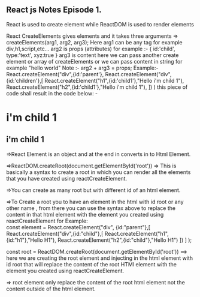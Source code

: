 ## React js Notes Episode 1.
React is used to create element while ReactDOM is used to render elements

React CreateElements gives elements and it takes three arguments => createElements(arg1, arg2, arg3);
    Here arg1 can be any tag for example div,h1,script,etc...
    arg2 is props (attributes) for example :- 
        {
            id:'child',
            type:'text',
            xyz:true
        }
    arg3 is content here we can pass another create element or array of createElements or we can pass content in string for example "hello world"
    Note :- arg2 + arg3 = props;
    Example:-
    React.createElement("div",{id:'parent'},
        React.createElement("div",{id:'children'},[
                React.createElement("h1",{id:'child1'},"Hello i'm child 1"),
                React.createElement("h2",{id:'child1'},"Hello i'm child 1"),
            ])
        )
    this piece of code shall result in the code below: - 
    <div id="parent">
        <div id="children">
            <h1 id="child1">i'm child 1</h1>
            <h2 id="child2">i'm child 1</h2>
        </div>
    </div>

=>React Element is an object and at the end in converts in to Html Element.

=>ReactDOM.createRoot(document.getElementById('root')) =>  This is basically a syntax to create a root in which you can render all the elements that you have 
created using reactCreateElement.

=>You can create as many root but with different id of an html element.

=>To Create a root you to have an element in the html with id root or any other name , from there you can use the syntax above to replace the content in that 
    html element with the element you created using reactCreateElement
    for Example:   
        const element = React.createElement("div",
            {id:"parent"},[
            React.createElement("div",{id:"child"},[
                React.createElement("h1",{id:"h1"},"Hello H1"),
                React.createElement("h2",{id:"child"},"Hello H1")
            ])
        ]
    );

const root = ReactDOM.createRoot(document.getElementById('root')) ==> here we are creating the root element and injecting in the html element with id root that will replace the content of the root HTMl element with the element you created using reactCreateElement.

=>  root element only replace the content of the root html element not the content outside of the html element.
